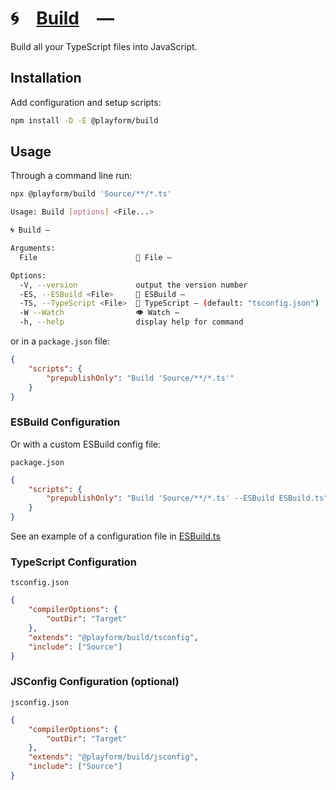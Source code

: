 # 🌀 [Build] —

Build all your TypeScript files into JavaScript.

## Installation

Add configuration and setup scripts:

```sh
npm install -D -E @playform/build
```

## Usage

Through a command line run:

```sh
npx @playform/build 'Source/**/*.ts'
```

```sh
Usage: Build [options] <File...>

🌀 Build —

Arguments:
  File                      📝 File —

Options:
  -V, --version             output the version number
  -ES, --ESBuild <File>     📜 ESBuild —
  -TS, --TypeScript <File>  📜 TypeScript — (default: "tsconfig.json")
  -W --Watch                👁️ Watch —
  -h, --help                display help for command
```

or in a `package.json` file:

```json
{
	"scripts": {
		"prepublishOnly": "Build 'Source/**/*.ts'"
	}
}
```

### ESBuild Configuration

Or with a custom ESBuild config file:

`package.json`

```json
{
	"scripts": {
		"prepublishOnly": "Build 'Source/**/*.ts' --ESBuild ESBuild.ts"
	}
}
```

See an example of a configuration file in
[ESBuild.ts](Source/Variable/ESBuild.ts)

### TypeScript Configuration

`tsconfig.json`

```json
{
	"compilerOptions": {
		"outDir": "Target"
	},
	"extends": "@playform/build/tsconfig",
	"include": ["Source"]
}
```

### JSConfig Configuration (optional)

`jsconfig.json`

```json
{
	"compilerOptions": {
		"outDir": "Target"
	},
	"extends": "@playform/build/jsconfig",
	"include": ["Source"]
}
```

[ESBuild]: HTTPS://NPMJS.Org/esbuild
[TypeDoc]: HTTPS://NPMJS.Org/typedoc
[Build]: HTTPS://NPMJS.Org/@playform/build
